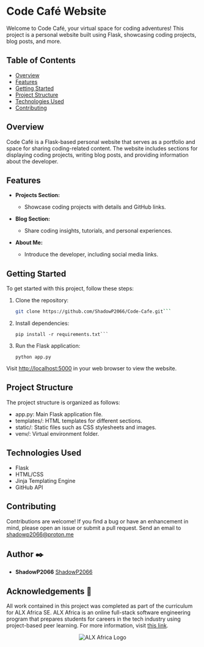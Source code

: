 # Code Café Website

Welcome to Code Café, your virtual space for coding adventures! This project is a personal website built using Flask, showcasing coding projects, blog posts, and more.

## Table of Contents

- [Overview](#overview)
- [Features](#features)
- [Getting Started](#getting-started)
- [Project Structure](#project-structure)
- [Technologies Used](#technologies-used)
- [Contributing](#contributing)

## Overview

Code Café is a Flask-based personal website that serves as a portfolio and space for sharing coding-related content. The website includes sections for displaying coding projects, writing blog posts, and providing information about the developer.

## Features

- **Projects Section:**
  - Showcase coding projects with details and GitHub links.

- **Blog Section:**
  - Share coding insights, tutorials, and personal experiences.

- **About Me:**
  - Introduce the developer, including social media links.

## Getting Started

To get started with this project, follow these steps:

1. Clone the repository:

   ```bash
   git clone https://github.com/ShadowP2066/Code-Cafe.git```

2. Install dependencies:

    ```cd code-cafe
    pip install -r requirements.txt```

3. Run the Flask application:

    ``` python app.py ```

Visit <http://localhost:5000> in your web browser to view the website.

## Project Structure

The project structure is organized as follows:

- app.py: Main Flask application file.
- templates/: HTML templates for different sections.
- static/: Static files such as CSS stylesheets and images.
- venv/: Virtual environment folder.

## Technologies Used

- Flask
- HTML/CSS
- Jinja Templating Engine
- GitHub API

## Contributing

Contributions are welcome! If you find a bug or have an enhancement in mind, please open an issue or submit a pull request.
Send an email to <shadowp2066@proton.me>

## Author :black_nib:

- **ShadowP2066** [ShadowP2066](https://github.com/ShadowP2066)

## Acknowledgements :pray:

All work contained in this project was completed as part of the curriculum for ALX Africa SE. ALX Africa is an online full-stack software engineering program that prepares students for careers in the tech industry using project-based peer learning. For more information, visit [this link](https://www.alxafrica.com//).

<p align="center">
  <img
   src="https://www.alxafrica.com/wp-content/uploads/2022/01/header-logo.png"
       alt="ALX Africa Logo"
  >
</p>
